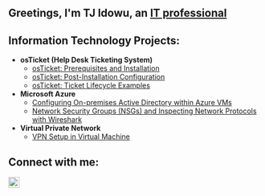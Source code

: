 ## Greetings, I'm TJ Idowu, an <a href="https://www.linkedin.com/in/tj-idowu/">IT professional </a> 

<h2>Information Technology Projects:</h2>

- <b>osTicket (Help Desk Ticketing System)</b>
  - [osTicket: Prerequisites and Installation](https://github.com/TheTJIdowu/osticket-prereqs)
  - [osTicket: Post-Installation Configuration](https://github.com/TheTJIdowu/osticket-post-install-config)
  - [osTicket: Ticket Lifecycle Examples](https://github.com/TheTJIdowu/osticket-ticket-lifecycle)
- <b>Microsoft Azure</b>
  - [Configuring On-premises Active Directory within Azure VMs](https://github.com/TheTJIdowu/Configuring-Active-Directory)
  - [Network Security Groups (NSGs) and Inspecting Network Protocols with Wireshark](https://github.com/TheTJIdowu)
- <b>Virtual Private Network</b>
  - [VPN Setup in Virtual Machine ](https://github.com/TheTJIdowu)

<h2>Connect with me:</h2>
<a href="https://www.linkedin.com/in/tj-idowu/"><img align="left" | LinkedIn" width="22px" src="https://cdn.jsdelivr.net/npm/simple-icons@v3/icons/linkedin.svg" /></a>

